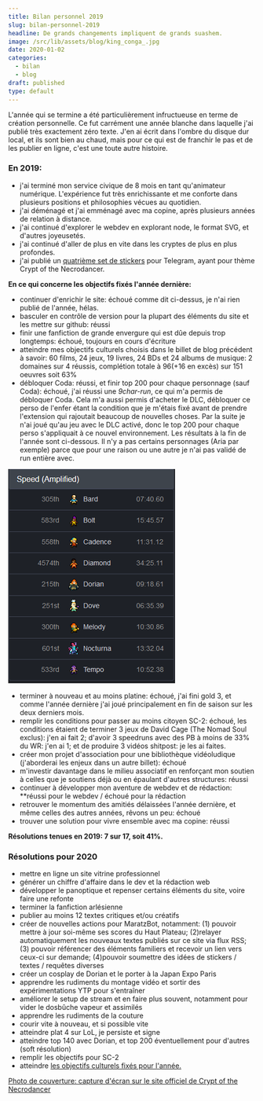 ```yaml
---
title: Bilan personnel 2019
slug: bilan-personnel-2019
headline: De grands changements impliquent de grands suashem.
image: /src/lib/assets/blog/king_conga_.jpg
date: 2020-01-02
categories:
  - bilan
  - blog
draft: published
type: default
---
```


L'année qui se termine a été particulièrement infructueuse en terme de création personnelle. Ce fut carrément une année blanche dans laquelle j'ai publié très exactement zéro texte. J'en ai écrit dans l'ombre du disque dur local, et ils sont bien au chaud, mais pour ce qui est de franchir le pas et de les publier en ligne, c'est une toute autre histoire.

### En 2019:

*   j'ai terminé mon service civique de 8 mois en tant qu'animateur numérique. L'expérience fut très enrichissante et me conforte dans plusieurs positions et philosophies vécues au quotidien.
*   j'ai déménagé et j'ai emménagé avec ma copine, après plusieurs années de relation à distance.
*   j'ai continué d'explorer le webdev en explorant node, le format SVG, et d'autres joyeusetés.
*   j'ai continué d'aller de plus en vite dans les cryptes de plus en plus profondes.
*   j'ai publié un [quatrième set de stickers](https://t.me/addstickers/CryptOfTheNecrodancer) pour Telegram, ayant pour thème Crypt of the Necrodancer.

**En ce qui concerne les objectifs fixés l'année dernière:**

*   continuer d'enrichir le site: <span class="unreco">échoué</span> comme dit ci-dessus, je n'ai rien publié de l'année, hélas.
*   basculer en contrôle de version pour la plupart des éléments du site et les mettre sur github: <span class="reco">réussi</span>
*   finir une fanfiction de grande envergure qui est dûe depuis trop longtemps: <span class="unreco">échoué</span>, toujours en cours d'écriture
*   atteindre mes objectifs culturels choisis dans le billet de blog précédent à savoir: 60 films, 24 jeux, 19 livres, 24 BDs et 24 albums de musique: 2 domaines sur 4 réussis, complétion totale à 96(+16 en excès) sur 151 oeuvres soit 63%
*   débloquer Coda: <span class="unreco">réussi</span>, et finir top 200 pour chaque personnage (sauf Coda): <span class="unreco">échoué</span>, j'ai réussi une _9char-run_, ce qui m'a permis de débloquer Coda. Cela m'a aussi permis d'acheter le DLC, débloquer ce perso de l'enfer étant la condition que je m'étais fixé avant de prendre l'extension qui rajoutait beaucoup de nouvelles choses. Par la suite je n'ai joué qu'au jeu avec le DLC activé, donc le top 200 pour chaque perso s'appliquait à ce nouvel environnement. Les résultats à la fin de l'année sont ci-dessous. Il n'y a pas certains personnages (Aria par exemple) parce que pour une raison ou une autre je n'ai pas validé de run entière avec.

![Capture d'écran de mes classements sur le leaderboard de Crypt of the Necrodancer sur Steam](/src/lib/assets/blog/crypt_2019.png)

*   terminer à nouveau et au moins platine: <span class="unreco">échoué</span>, j'ai fini gold 3, et comme l'année dernière j'ai joué principalement en fin de saison sur les deux derniers mois.
*   remplir les conditions pour passer au moins citoyen SC-2: <span class="unreco">échoué</span>, les conditions étaient de terminer 3 jeux de David Cage (The Nomad Soul exclus): j'en ai fait 2; d'avoir 3 speedruns avec des PB à moins de 33% du WR: j'en ai 1; et de produire 3 vidéos shitpost: je les ai faites.
*   créer mon projet d'association pour une bibliothèque vidéoludique (j'aborderai les enjeux dans un autre billet): <span class="unreco">échoué</span>
*   m'investir davantage dans le milieu associatif en renforçant mon soutien à celles que je soutiens déjà ou en épaulant d'autres structures: <span class="unreco">réussi</span>
*   continuer à développer mon aventure de webdev et de rédaction: **réussi pour le webdev / échoué pour la rédaction  
*   retrouver le momentum des amitiés délaissées l'année dernière, et même celles des autres années, rêvons un peu: <span class="unreco">échoué</span>
*   trouver une solution pour vivre ensemble avec ma copine: <span class="reco">réussi</span>

**Résolutions tenues en 2019: 7 sur 17, soit 41%.**

### Résolutions pour 2020

*   mettre en ligne un site vitrine professionnel
*   générer un chiffre d'affaire dans le dev et la rédaction web
*   développer le panoptique et repenser certains éléments du site, voire faire une refonte
*   terminer la fanfiction arlésienne
*   publier au moins 12 textes critiques et/ou créatifs
*   créer de nouvelles actions pour MaratzBot, notamment: (1) pouvoir mettre à jour soi-même ses scores du Haut Plateau; (2)relayer automatiquement les nouveaux textes publiés sur ce site via flux RSS; (3) pouvoir référencer des éléments familiers et recevoir un lien vers ceux-ci sur demande; (4)pouvoir soumettre des idées de stickers / textes / requêtes diverses
*   créer un cosplay de Dorian et le porter à la Japan Expo Paris
*   apprendre les rudiments du montage vidéo et sortir des expérimentations YTP pour s'entraîner
*   améliorer le setup de stream et en faire plus souvent, notamment pour vider le dosbûche vapeur et assimilés
*   apprendre les rudiments de la couture
*   courir vite à nouveau, et si possible vite
*   atteindre plat 4 sur LoL, je persiste et signe
*   atteindre top 140 avec Dorian, et top 200 éventuellement pour d'autres (soft résolution)
*   remplir les objectifs pour SC-2
*   atteindre [les objectifs culturels fixés pour l'année.](/blog/bilan-culturel-2019)

[Photo de couverture: capture d'écran sur le site officiel de Crypt of the Necrodancer](https://braceyourselfgames.com/crypt-of-the-necrodancer/)